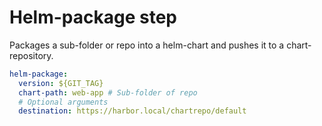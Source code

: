 # Helm-package step

Packages a sub-folder or repo into a helm-chart and pushes it to a
chart-repository.

```yaml
helm-package:
  version: ${GIT_TAG}
  chart-path: web-app # Sub-folder of repo
  # Optional arguments
  destination: https://harbor.local/chartrepo/default
```
